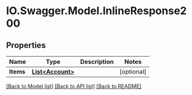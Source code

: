 # IO.Swagger.Model.InlineResponse200
## Properties

Name | Type | Description | Notes
------------ | ------------- | ------------- | -------------
**Items** | [**List&lt;Account&gt;**](Account.md) |  | [optional] 

[[Back to Model list]](../README.md#documentation-for-models) [[Back to API list]](../README.md#documentation-for-api-endpoints) [[Back to README]](../README.md)


